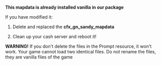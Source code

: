 **This mapdata is already installed vanilla in our package**

If you have modified it:

1. Delete and replaced the **cfx_gn_sandy_mapdata**

2. Clean up your cash server and reboot it!

**WARNING!**
If you don't delete the files in the Prompt resource, it won't work. Your game cannot load two identical files. Do not rename the files, they are vanilla files of the game